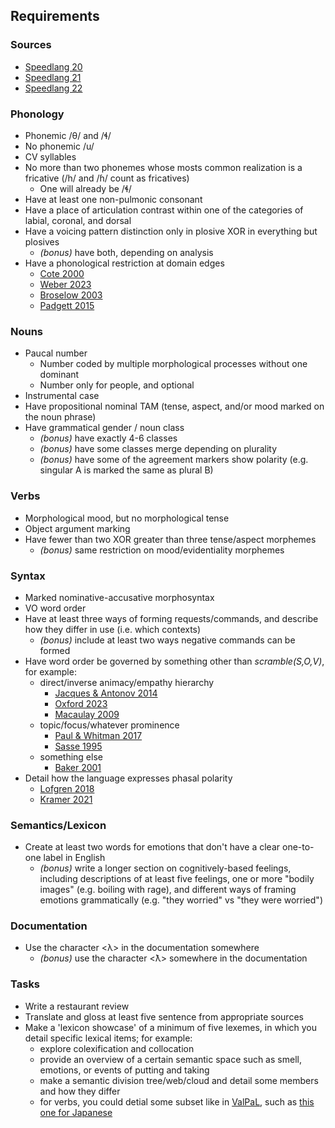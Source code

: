 ## Requirements

### Sources
- [Speedlang 20](https://www.reddit.com/r/conlangs/comments/1ecyu0k/20th_speedlang_challenge/)
- [Speedlang 21](https://drive.google.com/file/d/1AbsBEmmoiRj6NlMd4NmopOiT9Y3csqXM/view)
- [Speedlang 22](https://mareck.neocities.org/speedlangs/prompts/speedlang%2022%20prompt.pdf)

### Phonology
- Phonemic /θ/ and /ɬ/
- No phonemic /u/
- CV syllables
- No more than two phonemes whose mosts common realization is a fricative (/h/ and /ɦ/ count as fricatives)
    - One will already be /ɬ/
- Have at least one non-pulmonic consonant
- Have a place of articulation contrast within one of the categories of labial, coronal, and dorsal
- Have a voicing pattern distinction only in plosive XOR in everything but plosives
    - *(bonus)* have both, depending on analysis
- Have a phonological restriction at domain edges
    - [Cote 2000](https://mareck.neocities.org/pdfs/cote%202000%20consonant%20cluster%20phonotactics%20a%20perceptual%20approach%20ch%205%20edge%20effects.PDF)
    - [Weber 2023](https://mareck.neocities.org/pdfs/weber%202023%20spelling%20out%20prosodic%20structure%20inside%20of%20polysynthetic%20words.pdf)
    - [Broselow 2003](https://mareck.neocities.org/pdfs/broselow%202003%20marginal%20phonology%20phonotactics%20on%20the%20edge.pdf)
    - [Padgett 2015](https://mareck.neocities.org/pdfs/padgett%202015%20Word-Edge%20Effects%20as%20Overphonologization%20of%20Phrase-Edge%20Effects.pdf)

### Nouns
- Paucal number
    - Number coded by multiple morphological processes without one dominant
    - Number only for people, and optional
- Instrumental case
- Have propositional nominal TAM (tense, aspect, and/or mood marked on the noun phrase)
- Have grammatical gender / noun class
    - *(bonus)* have exactly 4-6 classes
    - *(bonus)* have some classes merge depending on plurality
    - *(bonus)* have some of the agreement markers show polarity (e.g. singular A is marked the same as plural B)

### Verbs
- Morphological mood, but no morphological tense
- Object argument marking
- Have fewer than two XOR greater than three tense/aspect morphemes
    - *(bonus)* same restriction on mood/evidentiality morphemes

### Syntax
- Marked nominative-accusative morphosyntax
- VO word order
- Have at least three ways of forming requests/commands, and describe how they differ in use (i.e. which contexts)
    - *(bonus)* include at least two ways negative commands can be formed
- Have word order be governed by something other than *scramble(S,O,V)*, for example:
    - direct/inverse animacy/empathy hierarchy
        - [Jacques & Antonov 2014](https://mareck.neocities.org/pdfs/Direct-Inverse_systems.pdf)
        - [Oxford 2023](https://mareck.neocities.org/pdfs/oxford%202023%20a%20tale%20of%20two%20inverses.pdf)
        - [Macaulay 2009](https://mareck.neocities.org/pdfs/macaulay%202009%20on%20prominence%20hierarchies%20evidence%20from%20algonquian.pdf)
    - topic/focus/whatever prominence
        - [Paul & Whitman 2017](https://mareck.neocities.org/pdfs/paul%20and%20whitman%202017%20topic%20prominence.pdf)
        - [Sasse 1995](https://mareck.neocities.org/pdfs/sasse%201995%20prominence%20typology.pdf)
    - something else
        - [Baker 2001](https://mareck.neocities.org/pdfs/baker%202001%20the%20natures%20of%20nonconfigurationality.pdf)
- Detail how the language expresses phasal polarity
    - [Lofgren 2018](https://mareck.neocities.org/pdfs/lofgren%202018%20phasal%20polarity%20systems%20in%20east%20bantu.pdf)
    - [Kramer 2021](https://mareck.neocities.org/pdfs/kramer%202021%20the%20expression%20of%20phasal%20polarity%20in%20african%20languages.pdf)

### Semantics/Lexicon
- Create at least two words for emotions that don't have a clear one-to-one label in English
    - *(bonus)* write a longer section on cognitively-based feelings, including descriptions of at least five feelings, one or more "bodily images" (e.g. boiling with rage), and different ways of framing emotions grammatically (e.g. "they worried" vs "they were worried")

### Documentation
- Use the character \<λ\> in the documentation somewhere
    - *(bonus)* use the character \<ƛ\> somewhere in the documentation

### Tasks
- Write a restaurant review
- Translate and gloss at least five sentence from appropriate sources
- Make a 'lexicon showcase' of a minimum of five lexemes, in which you detail specific lexical items; for example:
    - explore colexification and collocation
    - provide an overview of a certain semantic space such as smell, emotions, or events of putting and taking
    - make a semantic division tree/web/cloud and detail some members and how they differ
    - for verbs, you could detial some subset like in [ValPaL](https://valpal.info/), such as [this one for Japanese](https://valpal.info/values/nucl1643-hug-1)
